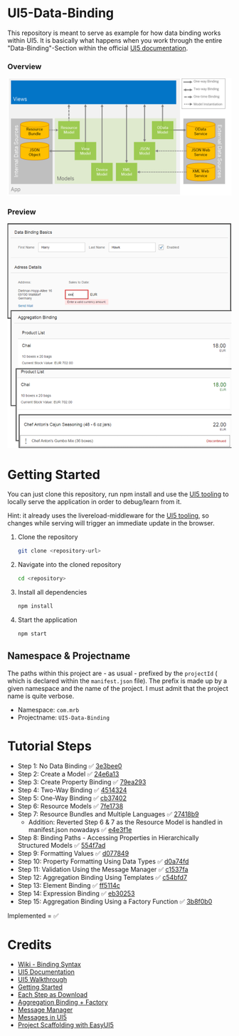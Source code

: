 # UI5-Data-Binding

This repository is meant to serve as example for how data binding works within UI5. It is basically what happens when you work through the entire "Data-Binding"-Section within the official [UI5 documentation](https://sapui5.hana.ondemand.com/#/topic/e5310932a71f42daa41f3a6143efca9c).

### Overview

![](readme_src/DataBindingOverview.png)

### Preview

![](readme_src/Preview.png)

# Getting Started

You can just clone this repository, run npm install and use the [UI5 tooling](https://github.com/SAP/ui5-tooling) to locally serve the application in order to debug/learn from it.

Hint: it already uses the livereload-middleware for the [UI5 tooling](https://github.com/SAP/ui5-tooling), so changes while serving will trigger an immediate update in the browser.

1. Clone the repository
    ```sh
    git clone <repository-url>
    ```
1. Navigate into the cloned repository 
    ```sh
    cd <repository>
    ```
1. Install all dependencies
    ```sh
    npm install
    ```
1. Start the application
    ```sh
    npm start
    ```
## Namespace & Projectname

The paths within this project are - as usual - prefixed by the `projectId` ( which is declared within the `manifest.json` file). The prefix is made up by a given namespace and the name of the project. I must admit that the project name is quite verbose.

* Namespace: `com.mrb`
* Projectname: `UI5-Data-Binding`


# Tutorial Steps

* Step 1: No Data Binding :white_check_mark: [3e3bee0](https://github.com/SAPMarco/UI5-data-binding/commit/3e3bee0cdea2f37210a994014912f3574f40a918)
* Step 2: Create a Model :white_check_mark: [24e6a13](https://github.com/SAPMarco/UI5-data-binding/commit/24e6a13b822b1d2c3a836fcb8ce4e181752da2bd)
* Step 3: Create Property Binding :white_check_mark: [79ea293](https://github.com/SAPMarco/UI5-data-binding/commit/79ea2937a7b2d40937c1358f7c7a77b5a47a2103)
* Step 4: Two-Way Binding :white_check_mark: [4514324](https://github.com/SAPMarco/UI5-data-binding/commit/4514324a58abf1622e5833329e886814f1d2b78e)
* Step 5: One-Way Binding :white_check_mark: [cb37402](https://github.com/SAPMarco/UI5-data-binding/commit/cb37402fb19de5576590ccbcc70abf1d5a858a4c)
* Step 6: Resource Models :white_check_mark: [7fe1738](https://github.com/SAPMarco/UI5-data-binding/commit/7fe1738b4a6685a7226ecd438d4cec364c084783)
* Step 7: Resource Bundles and Multiple Languages :white_check_mark: [27418b9](https://github.com/SAPMarco/UI5-data-binding/commit/27418b99d57dc3253afdf871ffd2889a5055fee6)
  * Addition: Reverted Step 6 & 7 as the Resource Model is handled in manifest.json nowadays :white_check_mark: [e4e3f1e](https://github.com/SAPMarco/UI5-data-binding/commit/e4e3f1ebcf5452258f0c7d7ba5fc20a6fa128d40)
* Step 8: Binding Paths - Accessing Properties in Hierarchically Structured Models :white_check_mark: [554f7ad](https://github.com/SAPMarco/UI5-data-binding/commit/554f7ad93b488ce5ee3e52c879cd8c462e0228d0)
* Step 9: Formatting Values :white_check_mark: [d077849](https://github.com/SAPMarco/UI5-data-binding/commit/d07784944a58fecbce62b8f45177e4871110e547)
* Step 10: Property Formatting Using Data Types :white_check_mark: [d0a74fd](https://github.com/SAPMarco/UI5-data-binding/commit/d0a74fd83d67e5055b137b198b3dde37288a2fe3) 
* Step 11: Validation Using the Message Manager :white_check_mark: [c1537fa](https://github.com/SAPMarco/UI5-data-binding/commit/c1537faac51972faa2356fa0c27828a4de7e921f) 
* Step 12: Aggregation Binding Using Templates :white_check_mark: [c54bfd7](https://github.com/SAPMarco/UI5-data-binding/commit/c54bfd7d8c7d3bcee2ea54c528338297a7746efb)
* Step 13: Element Binding :white_check_mark: [ff5114c](https://github.com/SAPMarco/UI5-data-binding/commit/ff5114c100ac587ef9bae4cde9ca8ede74d25fa0)
* Step 14: Expression Binding :white_check_mark: [eb30253](https://github.com/SAPMarco/UI5-data-binding/commit/eb30253fb2d673da0de69ae06dbae7f7bb0b6292) 
* Step 15: Aggregation Binding Using a Factory Function :white_check_mark: [3b8f0b0](https://github.com/SAPMarco/UI5-data-binding/commit/3b8f0b057b3e4cc91467248e1ac7e25fea2b1edf) 

Implemented = :white_check_mark:

# Credits

* [Wiki - Binding Syntax](https://github.com/SAPMarco/SAPMarco.github.io/wiki/UI5-Binding-Syntax)
* [UI5 Documentation](https://sapui5.hana.ondemand.com/#/topic/68b9644a253741e8a4b9e4279a35c247)
* [UI5 Walkthrough](https://sapui5.hana.ondemand.com/#/topic/e5310932a71f42daa41f3a6143efca9c)
* [Getting Started](https://sapui5.hana.ondemand.com/#/topic/8b49fc198bf04b2d9800fc37fecbb218.html)
* [Each Step as Download](https://sapui5.hana.ondemand.com/#/entity/sap.ui.core.tutorial.databinding)
* [Aggregation Binding + Factory](https://sapui5.hana.ondemand.com/#/topic/284a036c8ff943238fb65bf5a2676fb7)
* [Message Manager](https://sapui5.hana.ondemand.com/#/topic/b8c4e534cdb440e9a5bbff86f9572bd6)
* [Messages in UI5](https://sapui5.hana.ondemand.com/#/topic/62b1481d3e084cb49dd30956d183c6a0.html)
* [Project Scaffolding with EasyUI5](https://github.com/SAP/generator-easy-ui5)